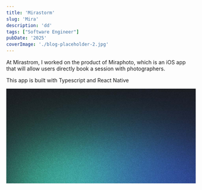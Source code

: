 ```yaml
---
title: 'Mirastorm'
slug: 'Mira'
description: 'dd'
tags: ["Software Engineer"]
pubDate: '2025'
coverImage: './blog-placeholder-2.jpg'
---
```


At Mirastrom, I worked on the product of Miraphoto, which is an iOS app that will allow users directly book a session with photographers.

This app is built with Typescript and React Native

![Description of the image](./blog-placeholder-2.jpg)